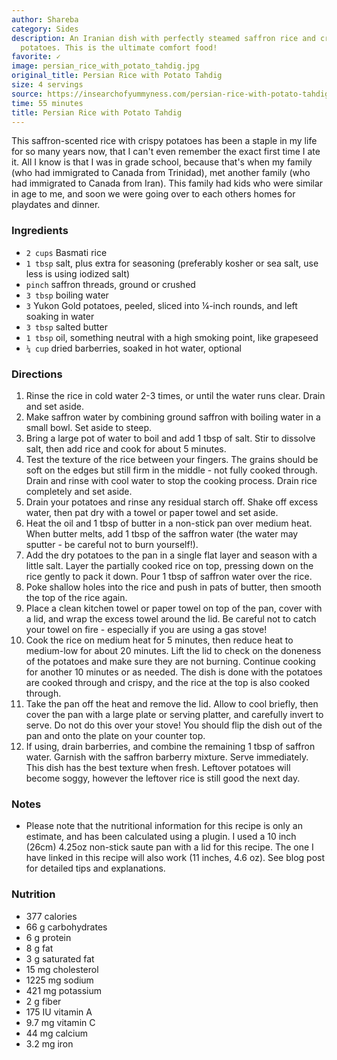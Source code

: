 ```yaml
---
author: Shareba
category: Sides
description: An Iranian dish with perfectly steamed saffron rice and crispy fried
  potatoes. This is the ultimate comfort food!
favorite: ✓
image: persian_rice_with_potato_tahdig.jpg
original_title: Persian Rice with Potato Tahdig
size: 4 servings
source: https://insearchofyummyness.com/persian-rice-with-potato-tahdig/
time: 55 minutes
title: Persian Rice with Potato Tahdig
---
```

This saffron-scented rice with crispy potatoes has been a staple in my life for so many years now, that I can't even remember the exact first time I ate it. All I know is that I was in grade school, because that's when my family (who had immigrated to Canada from Trinidad), met another family (who had immigrated to Canada from Iran). This family had kids who were similar in age to me, and soon we were going over to each others homes for playdates and dinner. 

### Ingredients

* `2 cups` Basmati rice
* `1 tbsp` salt, plus extra for seasoning (preferably kosher or sea salt, use less is using iodized salt)
* `pinch` saffron threads, ground or crushed
* `3 tbsp` boiling water
* `3` Yukon Gold potatoes, peeled, sliced into ¼-inch rounds, and left soaking in water
* `3 tbsp` salted butter
* `1 tbsp` oil, something neutral with a high smoking point, like grapeseed
* `¼ cup` dried barberries, soaked in hot water, optional

### Directions

1. Rinse the rice in cold water 2-3 times, or until the water runs clear. Drain and set aside.
2. Make saffron water by combining ground saffron with boiling water in a small bowl. Set aside to steep.
3. Bring a large pot of water to boil and add 1 tbsp of salt. Stir to dissolve salt, then add rice and cook for about 5 minutes.
4. Test the texture of the rice between your fingers. The grains should be soft on the edges but still firm in the middle - not fully cooked through. Drain and rinse with cool water to stop the cooking process. Drain rice completely and set aside.
5. Drain your potatoes and rinse any residual starch off. Shake off excess water, then pat dry with a towel or paper towel and set aside.
6. Heat the oil and 1 tbsp of butter in a non-stick pan over medium heat. When butter melts, add 1 tbsp of the saffron water (the water may sputter - be careful not to burn yourself!).
7. Add the dry potatoes to the pan in a single flat layer and season with a little salt. Layer the partially cooked rice on top, pressing down on the rice gently to pack it down. Pour 1 tbsp of saffron water over the rice.
8. Poke shallow holes into the rice and push in pats of butter, then smooth the top of the rice again.
9. Place a clean kitchen towel or paper towel on top of the pan, cover with a lid, and wrap the excess towel around the lid. Be careful not to catch your towel on fire - especially if you are using a gas stove!
10. Cook the rice on medium heat for 5 minutes, then reduce heat to medium-low for about 20 minutes. Lift the lid to check on the doneness of the potatoes and make sure they are not burning. Continue cooking for another 10 minutes or as needed. The dish is done with the potatoes are cooked through and crispy, and the rice at the top is also cooked through.
11. Take the pan off the heat and remove the lid. Allow to cool briefly, then cover the pan with a large plate or serving platter, and carefully invert to serve. Do not do this over your stove! You should flip the dish out of the pan and onto the plate on your counter top.
12. If using, drain barberries, and combine the remaining 1 tbsp of saffron water. Garnish with the saffron barberry mixture. Serve immediately. This dish has the best texture when fresh. Leftover potatoes will become soggy, however the leftover rice is still good the next day.

### Notes

- Please note that the nutritional information for this recipe is only an estimate, and has been calculated using a plugin. I used a 10 inch (26cm) 4.25oz non-stick saute pan with a lid for this recipe. The one I have linked in this recipe will also work (11 inches, 4.6 oz). See blog post for detailed tips and explanations.

### Nutrition

* 377 calories
* 66 g carbohydrates
* 6 g protein
* 8 g fat
* 3 g saturated fat
* 15 mg cholesterol
* 1225 mg sodium
* 421 mg potassium
* 2 g fiber
* 175 IU vitamin A
* 9.7 mg vitamin C
* 44 mg calcium
* 3.2 mg iron
